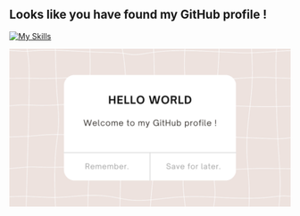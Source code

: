 <h2>Looks like you have found my GitHub profile !</h2>

[![My Skills](https://skillicons.dev/icons?i=js,html,css,wasm)](https://skillicons.dev)

<img src="hello world.png" width="1080" alt="banner image">

<!--
**EzadAffandi/EzadAffandi** is a ✨ _special_ ✨ repository because its `README.md` (this file) appears on your GitHub profile.

Here are some ideas to get you started:

- 🔭 I’m currently working on ...
- 🌱 I’m currently learning ...
- 👯 I’m looking to collaborate on ...
- 🤔 I’m looking for help with ...
- 💬 Ask me about ...
- 📫 How to reach me: ...
- 😄 Pronouns: ...
- ⚡ Fun fact: ...
-->
